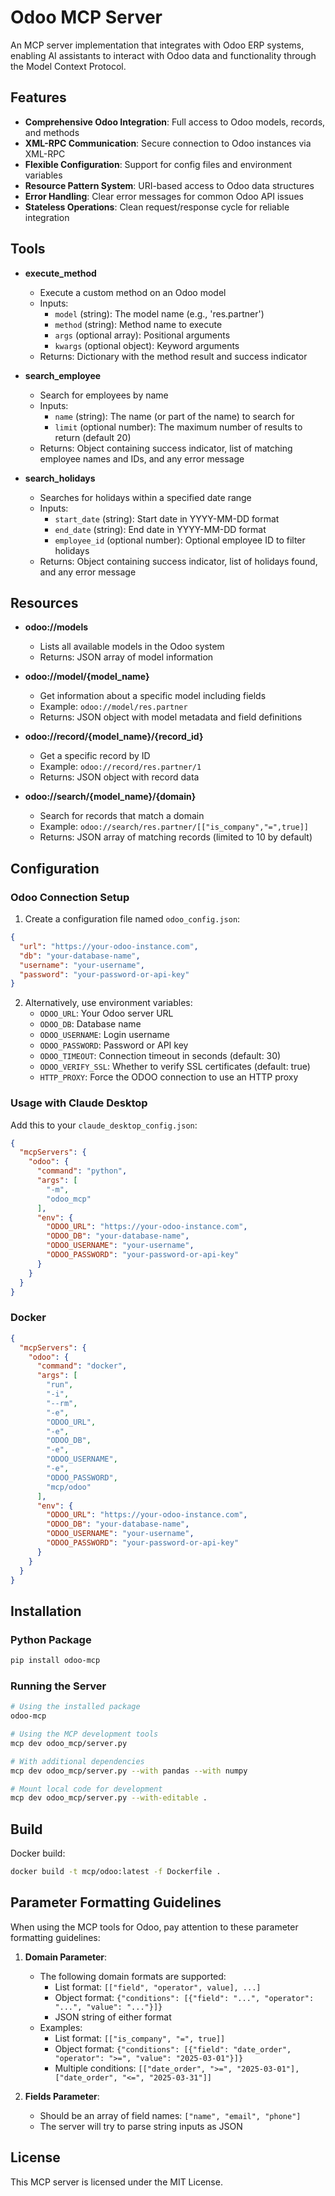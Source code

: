 # Odoo MCP Server

An MCP server implementation that integrates with Odoo ERP systems, enabling AI assistants to interact with Odoo data and functionality through the Model Context Protocol.

## Features

* **Comprehensive Odoo Integration**: Full access to Odoo models, records, and methods
* **XML-RPC Communication**: Secure connection to Odoo instances via XML-RPC
* **Flexible Configuration**: Support for config files and environment variables
* **Resource Pattern System**: URI-based access to Odoo data structures
* **Error Handling**: Clear error messages for common Odoo API issues
* **Stateless Operations**: Clean request/response cycle for reliable integration

## Tools

* **execute_method**
  * Execute a custom method on an Odoo model
  * Inputs:
    * `model` (string): The model name (e.g., 'res.partner')
    * `method` (string): Method name to execute
    * `args` (optional array): Positional arguments
    * `kwargs` (optional object): Keyword arguments
  * Returns: Dictionary with the method result and success indicator

* **search_employee**
  * Search for employees by name
  * Inputs:
    * `name` (string): The name (or part of the name) to search for
    * `limit` (optional number): The maximum number of results to return (default 20)
  * Returns: Object containing success indicator, list of matching employee names and IDs, and any error message

* **search_holidays**
  * Searches for holidays within a specified date range
  * Inputs:
    * `start_date` (string): Start date in YYYY-MM-DD format
    * `end_date` (string): End date in YYYY-MM-DD format
    * `employee_id` (optional number): Optional employee ID to filter holidays
  * Returns: Object containing success indicator, list of holidays found, and any error message

## Resources

* **odoo://models**
  * Lists all available models in the Odoo system
  * Returns: JSON array of model information

* **odoo://model/{model_name}**
  * Get information about a specific model including fields
  * Example: `odoo://model/res.partner`
  * Returns: JSON object with model metadata and field definitions

* **odoo://record/{model_name}/{record_id}**
  * Get a specific record by ID
  * Example: `odoo://record/res.partner/1`
  * Returns: JSON object with record data

* **odoo://search/{model_name}/{domain}**
  * Search for records that match a domain
  * Example: `odoo://search/res.partner/[["is_company","=",true]]`
  * Returns: JSON array of matching records (limited to 10 by default)

## Configuration

### Odoo Connection Setup

1. Create a configuration file named `odoo_config.json`:

```json
{
  "url": "https://your-odoo-instance.com",
  "db": "your-database-name",
  "username": "your-username",
  "password": "your-password-or-api-key"
}
```

2. Alternatively, use environment variables:
   * `ODOO_URL`: Your Odoo server URL
   * `ODOO_DB`: Database name
   * `ODOO_USERNAME`: Login username
   * `ODOO_PASSWORD`: Password or API key
   * `ODOO_TIMEOUT`: Connection timeout in seconds (default: 30)
   * `ODOO_VERIFY_SSL`: Whether to verify SSL certificates (default: true)
   * `HTTP_PROXY`: Force the ODOO connection to use an HTTP proxy

### Usage with Claude Desktop

Add this to your `claude_desktop_config.json`:

```json
{
  "mcpServers": {
    "odoo": {
      "command": "python",
      "args": [
        "-m",
        "odoo_mcp"
      ],
      "env": {
        "ODOO_URL": "https://your-odoo-instance.com",
        "ODOO_DB": "your-database-name",
        "ODOO_USERNAME": "your-username",
        "ODOO_PASSWORD": "your-password-or-api-key"
      }
    }
  }
}
```

### Docker

```json
{
  "mcpServers": {
    "odoo": {
      "command": "docker",
      "args": [
        "run",
        "-i",
        "--rm",
        "-e",
        "ODOO_URL",
        "-e",
        "ODOO_DB",
        "-e",
        "ODOO_USERNAME",
        "-e",
        "ODOO_PASSWORD",
        "mcp/odoo"
      ],
      "env": {
        "ODOO_URL": "https://your-odoo-instance.com",
        "ODOO_DB": "your-database-name",
        "ODOO_USERNAME": "your-username",
        "ODOO_PASSWORD": "your-password-or-api-key"
      }
    }
  }
}
```

## Installation

### Python Package

```bash
pip install odoo-mcp
```

### Running the Server

```bash
# Using the installed package
odoo-mcp

# Using the MCP development tools
mcp dev odoo_mcp/server.py

# With additional dependencies
mcp dev odoo_mcp/server.py --with pandas --with numpy

# Mount local code for development
mcp dev odoo_mcp/server.py --with-editable .
```

## Build

Docker build:

```bash
docker build -t mcp/odoo:latest -f Dockerfile .
```

## Parameter Formatting Guidelines

When using the MCP tools for Odoo, pay attention to these parameter formatting guidelines:

1. **Domain Parameter**:
   * The following domain formats are supported:
     * List format: `[["field", "operator", value], ...]`
     * Object format: `{"conditions": [{"field": "...", "operator": "...", "value": "..."}]}`
     * JSON string of either format
   * Examples:
     * List format: `[["is_company", "=", true]]`
     * Object format: `{"conditions": [{"field": "date_order", "operator": ">=", "value": "2025-03-01"}]}`
     * Multiple conditions: `[["date_order", ">=", "2025-03-01"], ["date_order", "<=", "2025-03-31"]]`

2. **Fields Parameter**:
   * Should be an array of field names: `["name", "email", "phone"]`
   * The server will try to parse string inputs as JSON

## License

This MCP server is licensed under the MIT License.
